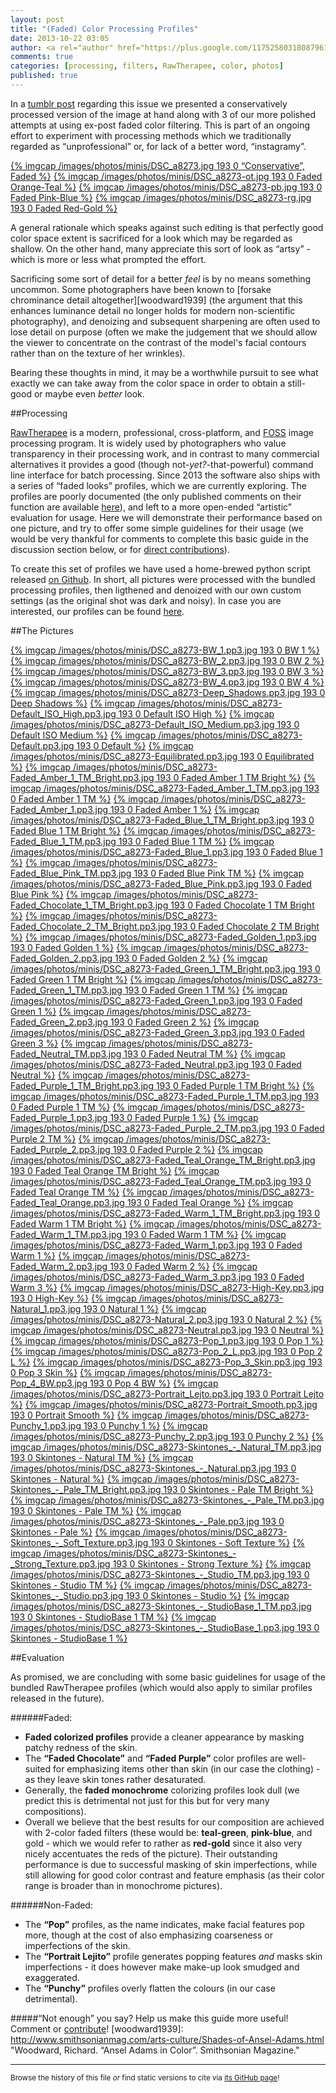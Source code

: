 ```yaml
---
layout: post
title: "(Faded) Color Processing Profiles"
date: 2013-10-22 03:05
author: <a rel="author" href="https://plus.google.com/117525803180879614771/about">Horea Christian</a>
comments: true
categories: [processing, filters, RawTherapee, color, photos]
published: true
---
```


In a [tumblr post](http://tmblr.co/ZHI4LqyOnj9f) regarding this issue we presented a conservatively processed version of the image at hand along with 3 of our more polished attempts at using ex-post faded color filtering.
This is part of an ongoing effort to experiment with processing methods which we traditionally regarded as “unprofessional” or, for lack of a better word, “instagramy”.

[{% imgcap  /images/photos/minis/DSC_a8273.jpg 193 0 “Conservative”, Faded %}](http://chymera.eu/photo/blog/DSC_a8273.jpg)
[{% imgcap  /images/photos/minis/DSC_a8273-ot.jpg 193 0 Faded Orange-Teal %}](http://chymera.eu/photo/blog/DSC_a8273-ot.jpg)
[{% imgcap  /images/photos/minis/DSC_a8273-pb.jpg 193 0 Faded Pink-Blue %}](http://chymera.eu/photo/blog/DSC_a8273-pb.jpg)
[{% imgcap  /images/photos/minis/DSC_a8273-rg.jpg 193 0 Faded Red-Gold %}](http://chymera.eu/photo/blog/DSC_a8273-rg.jpg)

A general rationale which speaks against such editing is that perfectly good color space extent is sacrificed for a look which may be regarded as shallow.
On the other hand, many appreciate this sort of look as “artsy” - which is more or less what prompted the effort.
<!-- more -->
Sacrificing some sort of detail for a better *feel* is by no means something uncommon.
Some photographers have been known to [forsake chrominance detail altogether][woodward1939] 
(the argument that this enhances luminance detail no longer holds for modern non-scientific photography),
and denoizing and subsequent sharpening are often used to lose detail on purpose 
(often we make the judgement that we should allow the viewer to concentrate on the contrast of the model's facial contours rather than on the texture of her wrinkles).

Bearing these thoughts in mind, it may be a worthwhile pursuit to see what exactly we can take away from the color space in order to obtain a still-good or maybe even *better* look.

##Processing

[RawTherapee](https://en.wikipedia.org/wiki/RawTherapee) is a modern, professional, cross-platform, and [FOSS](https://en.wikipedia.org/wiki/FOSS) image processing program.
It is widely used by photographers who value transparency in their processing work, and in contrast to many commercial alternatives it provides a good (though not-*yet?*-that-powerful) command line interface for batch processing.
Since 2013 the software also ships with a series of “faded looks” profiles, which we are currently exploring.
The profiles are poorly documented (the only published comments on their function are available [here](https://code.google.com/p/rawtherapee/issues/detail?id=1738)), and left to a more open-ended “artistic” evaluation for usage.
Here we will demonstrate their performance based on one picture, and try to offer some simple guidelines for their usage 
(we would be very thankful for comments to complete this basic guide in the discussion section below, or for [direct contributions](http://photo.chymera.eu/interact/)).

To create this set of profiles we have used a home-brewed python script released [on Github](https://github.com/TheChymera/RTbatch).
In short, all pictures were processed with the bundled processing profiles, then ligthened and denoized with our own custom settings (as the original shot was dark and noisy).
In case you are interested, our profiles can be found [here](https://github.com/TheChymera/RTbatch/tree/master/profiles).  

##The Pictures

[{% imgcap  /images/photos/minis/DSC_a8273-BW_1.pp3.jpg 193 0 BW 1 %}](http://chymera.eu/photo/blog/DSC_a8273-BW_1.pp3.jpg)
[{% imgcap  /images/photos/minis/DSC_a8273-BW_2.pp3.jpg 193 0 BW 2 %}](http://chymera.eu/photo/blog/DSC_a8273-BW_2.pp3.jpg)
[{% imgcap  /images/photos/minis/DSC_a8273-BW_3.pp3.jpg 193 0 BW 3 %}](http://chymera.eu/photo/blog/DSC_a8273-BW_3.pp3.jpg)
[{% imgcap  /images/photos/minis/DSC_a8273-BW_4.pp3.jpg 193 0 BW 4 %}](http://chymera.eu/photo/blog/DSC_a8273-BW_4.pp3.jpg)
[{% imgcap  /images/photos/minis/DSC_a8273-Deep_Shadows.pp3.jpg 193 0 Deep Shadows %}](http://chymera.eu/photo/blog/DSC_a8273-Deep_Shadows.pp3.jpg)
[{% imgcap  /images/photos/minis/DSC_a8273-Default_ISO_High.pp3.jpg 193 0 Default ISO High %}](http://chymera.eu/photo/blog/DSC_a8273-Default_ISO_High.pp3.jpg)
[{% imgcap  /images/photos/minis/DSC_a8273-Default_ISO_Medium.pp3.jpg 193 0 Default ISO Medium %}](http://chymera.eu/photo/blog/DSC_a8273-Default_ISO_Medium.pp3.jpg)
[{% imgcap  /images/photos/minis/DSC_a8273-Default.pp3.jpg 193 0 Default %}](http://chymera.eu/photo/blog/DSC_a8273-Default.pp3.jpg)
[{% imgcap  /images/photos/minis/DSC_a8273-Equilibrated.pp3.jpg 193 0 Equilibrated %}](http://chymera.eu/photo/blog/DSC_a8273-Equilibrated.pp3.jpg)
[{% imgcap  /images/photos/minis/DSC_a8273-Faded_Amber_1_TM_Bright.pp3.jpg 193 0 Faded Amber 1 TM Bright %}](http://chymera.eu/photo/blog/DSC_a8273-Faded_Amber_1_TM_Bright.pp3.jpg)
[{% imgcap  /images/photos/minis/DSC_a8273-Faded_Amber_1_TM.pp3.jpg 193 0 Faded Amber 1 TM %}](http://chymera.eu/photo/blog/DSC_a8273-Faded_Amber_1_TM.pp3.jpg)
[{% imgcap  /images/photos/minis/DSC_a8273-Faded_Amber_1.pp3.jpg 193 0 Faded Amber 1 %}](http://chymera.eu/photo/blog/DSC_a8273-Faded_Amber_1.pp3.jpg)
[{% imgcap  /images/photos/minis/DSC_a8273-Faded_Blue_1_TM_Bright.pp3.jpg 193 0 Faded Blue 1 TM Bright %}](http://chymera.eu/photo/blog/DSC_a8273-Faded_Blue_1_TM_Bright.pp3.jpg)
[{% imgcap  /images/photos/minis/DSC_a8273-Faded_Blue_1_TM.pp3.jpg 193 0 Faded Blue 1 TM %}](http://chymera.eu/photo/blog/DSC_a8273-Faded_Blue_1_TM.pp3.jpg)
[{% imgcap  /images/photos/minis/DSC_a8273-Faded_Blue_1.pp3.jpg 193 0 Faded Blue 1 %}](http://chymera.eu/photo/blog/DSC_a8273-Faded_Blue_1.pp3.jpg)
[{% imgcap  /images/photos/minis/DSC_a8273-Faded_Blue_Pink_TM.pp3.jpg 193 0 Faded Blue Pink TM %}](http://chymera.eu/photo/blog/DSC_a8273-Faded_Blue_Pink_TM.pp3.jpg)
[{% imgcap  /images/photos/minis/DSC_a8273-Faded_Blue_Pink.pp3.jpg 193 0 Faded Blue Pink %}](http://chymera.eu/photo/blog/DSC_a8273-Faded_Blue_Pink.pp3.jpg)
[{% imgcap  /images/photos/minis/DSC_a8273-Faded_Chocolate_1_TM_Bright.pp3.jpg 193 0 Faded Chocolate 1 TM Bright %}](http://chymera.eu/photo/blog/DSC_a8273-Faded_Chocolate_1_TM_Bright.pp3.jpg)
[{% imgcap  /images/photos/minis/DSC_a8273-Faded_Chocolate_2_TM_Bright.pp3.jpg 193 0 Faded Chocolate 2 TM Bright %}](http://chymera.eu/photo/blog/DSC_a8273-Faded_Chocolate_2_TM_Bright.pp3.jpg)
[{% imgcap  /images/photos/minis/DSC_a8273-Faded_Golden_1.pp3.jpg 193 0 Faded Golden 1 %}](http://chymera.eu/photo/blog/DSC_a8273-Faded_Golden_1.pp3.jpg)
[{% imgcap  /images/photos/minis/DSC_a8273-Faded_Golden_2.pp3.jpg 193 0 Faded Golden 2 %}](http://chymera.eu/photo/blog/DSC_a8273-Faded_Golden_2.pp3.jpg)
[{% imgcap  /images/photos/minis/DSC_a8273-Faded_Green_1_TM_Bright.pp3.jpg 193 0 Faded Green 1 TM Bright %}](http://chymera.eu/photo/blog/DSC_a8273-Faded_Green_1_TM_Bright.pp3.jpg)
[{% imgcap  /images/photos/minis/DSC_a8273-Faded_Green_1_TM.pp3.jpg 193 0 Faded Green 1 TM %}](http://chymera.eu/photo/blog/DSC_a8273-Faded_Green_1_TM.pp3.jpg)
[{% imgcap  /images/photos/minis/DSC_a8273-Faded_Green_1.pp3.jpg 193 0 Faded Green 1 %}](http://chymera.eu/photo/blog/DSC_a8273-Faded_Green_1.pp3.jpg)
[{% imgcap  /images/photos/minis/DSC_a8273-Faded_Green_2.pp3.jpg 193 0 Faded Green 2 %}](http://chymera.eu/photo/blog/DSC_a8273-Faded_Green_2.pp3.jpg)
[{% imgcap  /images/photos/minis/DSC_a8273-Faded_Green_3.pp3.jpg 193 0 Faded Green 3 %}](http://chymera.eu/photo/blog/DSC_a8273-Faded_Green_3.pp3.jpg)
[{% imgcap  /images/photos/minis/DSC_a8273-Faded_Neutral_TM.pp3.jpg 193 0 Faded Neutral TM %}](http://chymera.eu/photo/blog/DSC_a8273-Faded_Neutral_TM.pp3.jpg)
[{% imgcap  /images/photos/minis/DSC_a8273-Faded_Neutral.pp3.jpg 193 0 Faded Neutral %}](http://chymera.eu/photo/blog/DSC_a8273-Faded_Neutral.pp3.jpg)
[{% imgcap  /images/photos/minis/DSC_a8273-Faded_Purple_1_TM_Bright.pp3.jpg 193 0 Faded Purple 1 TM Bright %}](http://chymera.eu/photo/blog/DSC_a8273-Faded_Purple_1_TM_Bright.pp3.jpg)
[{% imgcap  /images/photos/minis/DSC_a8273-Faded_Purple_1_TM.pp3.jpg 193 0 Faded Purple 1 TM %}](http://chymera.eu/photo/blog/DSC_a8273-Faded_Purple_1_TM.pp3.jpg)
[{% imgcap  /images/photos/minis/DSC_a8273-Faded_Purple_1.pp3.jpg 193 0 Faded Purple 1 %}](http://chymera.eu/photo/blog/DSC_a8273-Faded_Purple_1.pp3.jpg)
[{% imgcap  /images/photos/minis/DSC_a8273-Faded_Purple_2_TM.pp3.jpg 193 0 Faded Purple 2 TM %}](http://chymera.eu/photo/blog/DSC_a8273-Faded_Purple_2_TM.pp3.jpg)
[{% imgcap  /images/photos/minis/DSC_a8273-Faded_Purple_2.pp3.jpg 193 0 Faded Purple 2 %}](http://chymera.eu/photo/blog/DSC_a8273-Faded_Purple_2.pp3.jpg)
[{% imgcap  /images/photos/minis/DSC_a8273-Faded_Teal_Orange_TM_Bright.pp3.jpg 193 0 Faded Teal Orange TM Bright %}](http://chymera.eu/photo/blog/DSC_a8273-Faded_Teal_Orange_TM_Bright.pp3.jpg)
[{% imgcap  /images/photos/minis/DSC_a8273-Faded_Teal_Orange_TM.pp3.jpg 193 0 Faded Teal Orange TM %}](http://chymera.eu/photo/blog/DSC_a8273-Faded_Teal_Orange_TM.pp3.jpg)
[{% imgcap  /images/photos/minis/DSC_a8273-Faded_Teal_Orange.pp3.jpg 193 0 Faded Teal Orange %}](http://chymera.eu/photo/blog/DSC_a8273-Faded_Teal_Orange.pp3.jpg)
[{% imgcap  /images/photos/minis/DSC_a8273-Faded_Warm_1_TM_Bright.pp3.jpg 193 0 Faded Warm 1 TM Bright %}](http://chymera.eu/photo/blog/DSC_a8273-Faded_Warm_1_TM_Bright.pp3.jpg)
[{% imgcap  /images/photos/minis/DSC_a8273-Faded_Warm_1_TM.pp3.jpg 193 0 Faded Warm 1 TM %}](http://chymera.eu/photo/blog/DSC_a8273-Faded_Warm_1_TM.pp3.jpg)
[{% imgcap  /images/photos/minis/DSC_a8273-Faded_Warm_1.pp3.jpg 193 0 Faded Warm 1 %}](http://chymera.eu/photo/blog/DSC_a8273-Faded_Warm_1.pp3.jpg)
[{% imgcap  /images/photos/minis/DSC_a8273-Faded_Warm_2.pp3.jpg 193 0 Faded Warm 2 %}](http://chymera.eu/photo/blog/DSC_a8273-Faded_Warm_2.pp3.jpg)
[{% imgcap  /images/photos/minis/DSC_a8273-Faded_Warm_3.pp3.jpg 193 0 Faded Warm 3 %}](http://chymera.eu/photo/blog/DSC_a8273-Faded_Warm_3.pp3.jpg)
[{% imgcap  /images/photos/minis/DSC_a8273-High-Key.pp3.jpg 193 0 High-Key %}](http://chymera.eu/photo/blog/DSC_a8273-High-Key.pp3.jpg)
[{% imgcap  /images/photos/minis/DSC_a8273-Natural_1.pp3.jpg 193 0 Natural 1 %}](http://chymera.eu/photo/blog/DSC_a8273-Natural_1.pp3.jpg)
[{% imgcap  /images/photos/minis/DSC_a8273-Natural_2.pp3.jpg 193 0 Natural 2 %}](http://chymera.eu/photo/blog/DSC_a8273-Natural_2.pp3.jpg)
[{% imgcap  /images/photos/minis/DSC_a8273-Neutral.pp3.jpg 193 0 Neutral %}](http://chymera.eu/photo/blog/DSC_a8273-Neutral.pp3.jpg)
[{% imgcap  /images/photos/minis/DSC_a8273-Pop_1.pp3.jpg 193 0 Pop 1 %}](http://chymera.eu/photo/blog/DSC_a8273-Pop_1.pp3.jpg)
[{% imgcap  /images/photos/minis/DSC_a8273-Pop_2_L.pp3.jpg 193 0 Pop 2 L %}](http://chymera.eu/photo/blog/DSC_a8273-Pop_2_L.pp3.jpg)
[{% imgcap  /images/photos/minis/DSC_a8273-Pop_3_Skin.pp3.jpg 193 0 Pop 3 Skin %}](http://chymera.eu/photo/blog/DSC_a8273-Pop_3_Skin.pp3.jpg)
[{% imgcap  /images/photos/minis/DSC_a8273-Pop_4_BW.pp3.jpg 193 0 Pop 4 BW %}](http://chymera.eu/photo/blog/DSC_a8273-Pop_4_BW.pp3.jpg)
[{% imgcap  /images/photos/minis/DSC_a8273-Portrait_Lejto.pp3.jpg 193 0 Portrait Lejto %}](http://chymera.eu/photo/blog/DSC_a8273-Portrait_Lejto.pp3.jpg)
[{% imgcap  /images/photos/minis/DSC_a8273-Portrait_Smooth.pp3.jpg 193 0 Portrait Smooth %}](http://chymera.eu/photo/blog/DSC_a8273-Portrait_Smooth.pp3.jpg)
[{% imgcap  /images/photos/minis/DSC_a8273-Punchy_1.pp3.jpg 193 0 Punchy 1 %}](http://chymera.eu/photo/blog/DSC_a8273-Punchy_1.pp3.jpg)
[{% imgcap  /images/photos/minis/DSC_a8273-Punchy_2.pp3.jpg 193 0 Punchy 2 %}](http://chymera.eu/photo/blog/DSC_a8273-Punchy_2.pp3.jpg)
[{% imgcap  /images/photos/minis/DSC_a8273-Skintones_-_Natural_TM.pp3.jpg 193 0 Skintones - Natural TM %}](http://chymera.eu/photo/blog/DSC_a8273-Skintones_-_Natural_TM.pp3.jpg)
[{% imgcap  /images/photos/minis/DSC_a8273-Skintones_-_Natural.pp3.jpg 193 0 Skintones - Natural %}](http://chymera.eu/photo/blog/DSC_a8273-Skintones_-_Natural.pp3.jpg)
[{% imgcap  /images/photos/minis/DSC_a8273-Skintones_-_Pale_TM_Bright.pp3.jpg 193 0 Skintones - Pale TM Bright %}](http://chymera.eu/photo/blog/DSC_a8273-Skintones_-_Pale_TM_Bright.pp3.jpg)
[{% imgcap  /images/photos/minis/DSC_a8273-Skintones_-_Pale_TM.pp3.jpg 193 0 Skintones - Pale TM %}](http://chymera.eu/photo/blog/DSC_a8273-Skintones_-_Pale_TM.pp3.jpg)
[{% imgcap  /images/photos/minis/DSC_a8273-Skintones_-_Pale.pp3.jpg 193 0 Skintones - Pale %}](http://chymera.eu/photo/blog/DSC_a8273-Skintones_-_Pale.pp3.jpg)
[{% imgcap  /images/photos/minis/DSC_a8273-Skintones_-_Soft_Texture.pp3.jpg 193 0 Skintones - Soft Texture %}](http://chymera.eu/photo/blog/DSC_a8273-Skintones_-_Soft_Texture.pp3.jpg)
[{% imgcap  /images/photos/minis/DSC_a8273-Skintones_-_Strong_Texture.pp3.jpg 193 0 Skintones - Strong Texture %}](http://chymera.eu/photo/blog/DSC_a8273-Skintones_-_Strong_Texture.pp3.jpg)
[{% imgcap  /images/photos/minis/DSC_a8273-Skintones_-_Studio_TM.pp3.jpg 193 0 Skintones - Studio TM %}](http://chymera.eu/photo/blog/DSC_a8273-Skintones_-_Studio_TM.pp3.jpg)
[{% imgcap  /images/photos/minis/DSC_a8273-Skintones_-_Studio.pp3.jpg 193 0 Skintones - Studio %}](http://chymera.eu/photo/blog/DSC_a8273-Skintones_-_Studio.pp3.jpg)
[{% imgcap  /images/photos/minis/DSC_a8273-Skintones_-_StudioBase_1_TM.pp3.jpg 193 0 Skintones - StudioBase 1 TM %}](http://chymera.eu/photo/blog/DSC_a8273-Skintones_-_StudioBase_1_TM.pp3.jpg)
[{% imgcap  /images/photos/minis/DSC_a8273-Skintones_-_StudioBase_1.pp3.jpg 193 0 Skintones - StudioBase 1 %}](http://chymera.eu/photo/blog/DSC_a8273-Skintones_-_StudioBase_1.pp3.jpg)

##Evaluation

As promised, we are concluding with some basic guidelines for usage of the bundled RawTherapee profiles (which would also apply to similar profiles released in the future).

######Faded:

* **Faded colorized profiles** provide a cleaner appearance by masking patchy redness of the skin.
* The **“Faded Chocolate”** and **“Faded Purple”** color profiles are well-suited for emphasizing items other than skin (in our case the clothing) - as they leave skin tones rather desaturated.
* Generally, the **faded monochrome** colorizing profiles look dull (we predict this is detrimental not just for this but for very many compositions).
* Overall we believe that the best results for our composition are achieved with 2-color faded filters (these would be: **teal-green**, **pink-blue**, and gold - which we would refer to rather as **red-gold** since it also very nicely accentuates the reds of the picture). 
Their outstanding performance is due to successful masking of skin imperfections, while still allowing for good color contrast and feature emphasis (as their color range is broader than in monochrome pictures).

######Non-Faded:

* The **“Pop”** profiles, as the name indicates, make facial features pop more, though at the cost of also emphasizing coarseness or imperfections of the skin.
* The **“Portrait Lejito”** profile generates popping features *and* masks skin imperfections - it does however make make-up look smudged and exaggerated. 
* The **“Punchy”** profiles overly flatten the colours (in our case detrimental).

#####“Not enough” you say? Help us make this guide more useful! Comment or [contribute](http://photo.chymera.eu/interact/)!	
[woodward1939]: http://www.smithsonianmag.com/arts-culture/Shades-of-Ansel-Adams.html "Woodward, Richard. “Ansel Adams in Color”. Smithsonian Magazine."

---
<sup>Browse the history of this file *or* find static versions to cite via [its GitHub page](https://github.com/TheChymera/chymeric_photography/blob/master/source/_posts/2013-10-22-faded-color-filters.markdown)!</sup>
